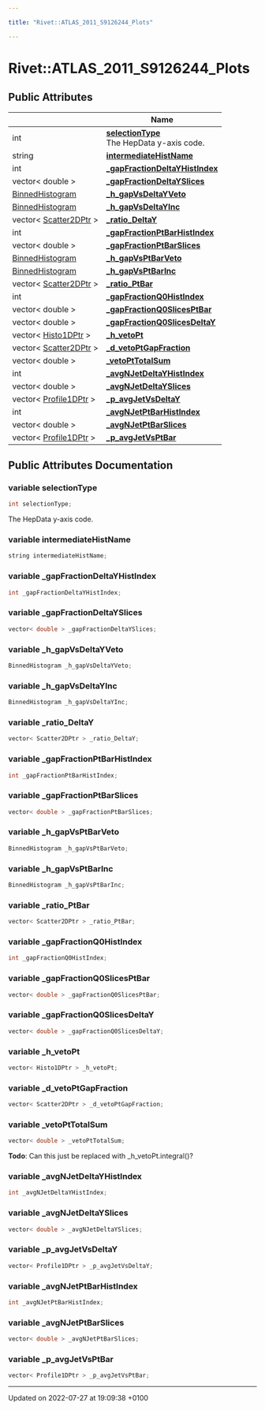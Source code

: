 ```yaml
---

title: "Rivet::ATLAS_2011_S9126244_Plots"

---
```


# Rivet::ATLAS_2011_S9126244_Plots





## Public Attributes

|                | Name           |
| -------------- | -------------- |
| int | **[selectionType](http://example.org/classes/structrivet_1_1atlas__2011__s9126244__plots/#variable-selectiontype)** <br>The HepData y-axis code.  |
| string | **[intermediateHistName](http://example.org/classes/structrivet_1_1atlas__2011__s9126244__plots/#variable-intermediatehistname)**  |
| int | **[_gapFractionDeltaYHistIndex](http://example.org/classes/structrivet_1_1atlas__2011__s9126244__plots/#variable--gapfractiondeltayhistindex)**  |
| vector< double > | **[_gapFractionDeltaYSlices](http://example.org/classes/structrivet_1_1atlas__2011__s9126244__plots/#variable--gapfractiondeltayslices)**  |
| <a href="http://example.org/classes/classrivet_1_1binnedhistogram/">BinnedHistogram</a> | **[_h_gapVsDeltaYVeto](http://example.org/classes/structrivet_1_1atlas__2011__s9126244__plots/#variable--h-gapvsdeltayveto)**  |
| <a href="http://example.org/classes/classrivet_1_1binnedhistogram/">BinnedHistogram</a> | **[_h_gapVsDeltaYInc](http://example.org/classes/structrivet_1_1atlas__2011__s9126244__plots/#variable--h-gapvsdeltayinc)**  |
| vector< <a href="http://example.org/modules/group__useraos/#using-scatter2dptr">Scatter2DPtr</a> > | **[_ratio_DeltaY](http://example.org/classes/structrivet_1_1atlas__2011__s9126244__plots/#variable--ratio-deltay)**  |
| int | **[_gapFractionPtBarHistIndex](http://example.org/classes/structrivet_1_1atlas__2011__s9126244__plots/#variable--gapfractionptbarhistindex)**  |
| vector< double > | **[_gapFractionPtBarSlices](http://example.org/classes/structrivet_1_1atlas__2011__s9126244__plots/#variable--gapfractionptbarslices)**  |
| <a href="http://example.org/classes/classrivet_1_1binnedhistogram/">BinnedHistogram</a> | **[_h_gapVsPtBarVeto](http://example.org/classes/structrivet_1_1atlas__2011__s9126244__plots/#variable--h-gapvsptbarveto)**  |
| <a href="http://example.org/classes/classrivet_1_1binnedhistogram/">BinnedHistogram</a> | **[_h_gapVsPtBarInc](http://example.org/classes/structrivet_1_1atlas__2011__s9126244__plots/#variable--h-gapvsptbarinc)**  |
| vector< <a href="http://example.org/modules/group__useraos/#using-scatter2dptr">Scatter2DPtr</a> > | **[_ratio_PtBar](http://example.org/classes/structrivet_1_1atlas__2011__s9126244__plots/#variable--ratio-ptbar)**  |
| int | **[_gapFractionQ0HistIndex](http://example.org/classes/structrivet_1_1atlas__2011__s9126244__plots/#variable--gapfractionq0histindex)**  |
| vector< double > | **[_gapFractionQ0SlicesPtBar](http://example.org/classes/structrivet_1_1atlas__2011__s9126244__plots/#variable--gapfractionq0slicesptbar)**  |
| vector< double > | **[_gapFractionQ0SlicesDeltaY](http://example.org/classes/structrivet_1_1atlas__2011__s9126244__plots/#variable--gapfractionq0slicesdeltay)**  |
| vector< <a href="http://example.org/modules/group__useraos/#using-histo1dptr">Histo1DPtr</a> > | **[_h_vetoPt](http://example.org/classes/structrivet_1_1atlas__2011__s9126244__plots/#variable--h-vetopt)**  |
| vector< <a href="http://example.org/modules/group__useraos/#using-scatter2dptr">Scatter2DPtr</a> > | **[_d_vetoPtGapFraction](http://example.org/classes/structrivet_1_1atlas__2011__s9126244__plots/#variable--d-vetoptgapfraction)**  |
| vector< double > | **[_vetoPtTotalSum](http://example.org/classes/structrivet_1_1atlas__2011__s9126244__plots/#variable--vetopttotalsum)**  |
| int | **[_avgNJetDeltaYHistIndex](http://example.org/classes/structrivet_1_1atlas__2011__s9126244__plots/#variable--avgnjetdeltayhistindex)**  |
| vector< double > | **[_avgNJetDeltaYSlices](http://example.org/classes/structrivet_1_1atlas__2011__s9126244__plots/#variable--avgnjetdeltayslices)**  |
| vector< <a href="http://example.org/modules/group__useraos/#using-profile1dptr">Profile1DPtr</a> > | **[_p_avgJetVsDeltaY](http://example.org/classes/structrivet_1_1atlas__2011__s9126244__plots/#variable--p-avgjetvsdeltay)**  |
| int | **[_avgNJetPtBarHistIndex](http://example.org/classes/structrivet_1_1atlas__2011__s9126244__plots/#variable--avgnjetptbarhistindex)**  |
| vector< double > | **[_avgNJetPtBarSlices](http://example.org/classes/structrivet_1_1atlas__2011__s9126244__plots/#variable--avgnjetptbarslices)**  |
| vector< <a href="http://example.org/modules/group__useraos/#using-profile1dptr">Profile1DPtr</a> > | **[_p_avgJetVsPtBar](http://example.org/classes/structrivet_1_1atlas__2011__s9126244__plots/#variable--p-avgjetvsptbar)**  |

## Public Attributes Documentation

### variable selectionType

```cpp
int selectionType;
```

The HepData y-axis code. 

### variable intermediateHistName

```cpp
string intermediateHistName;
```


### variable _gapFractionDeltaYHistIndex

```cpp
int _gapFractionDeltaYHistIndex;
```


### variable _gapFractionDeltaYSlices

```cpp
vector< double > _gapFractionDeltaYSlices;
```


### variable _h_gapVsDeltaYVeto

```cpp
BinnedHistogram _h_gapVsDeltaYVeto;
```


### variable _h_gapVsDeltaYInc

```cpp
BinnedHistogram _h_gapVsDeltaYInc;
```


### variable _ratio_DeltaY

```cpp
vector< Scatter2DPtr > _ratio_DeltaY;
```


### variable _gapFractionPtBarHistIndex

```cpp
int _gapFractionPtBarHistIndex;
```


### variable _gapFractionPtBarSlices

```cpp
vector< double > _gapFractionPtBarSlices;
```


### variable _h_gapVsPtBarVeto

```cpp
BinnedHistogram _h_gapVsPtBarVeto;
```


### variable _h_gapVsPtBarInc

```cpp
BinnedHistogram _h_gapVsPtBarInc;
```


### variable _ratio_PtBar

```cpp
vector< Scatter2DPtr > _ratio_PtBar;
```


### variable _gapFractionQ0HistIndex

```cpp
int _gapFractionQ0HistIndex;
```


### variable _gapFractionQ0SlicesPtBar

```cpp
vector< double > _gapFractionQ0SlicesPtBar;
```


### variable _gapFractionQ0SlicesDeltaY

```cpp
vector< double > _gapFractionQ0SlicesDeltaY;
```


### variable _h_vetoPt

```cpp
vector< Histo1DPtr > _h_vetoPt;
```


### variable _d_vetoPtGapFraction

```cpp
vector< Scatter2DPtr > _d_vetoPtGapFraction;
```


### variable _vetoPtTotalSum

```cpp
vector< double > _vetoPtTotalSum;
```


**Todo**: Can this just be replaced with _h_vetoPt.integral()? 

### variable _avgNJetDeltaYHistIndex

```cpp
int _avgNJetDeltaYHistIndex;
```


### variable _avgNJetDeltaYSlices

```cpp
vector< double > _avgNJetDeltaYSlices;
```


### variable _p_avgJetVsDeltaY

```cpp
vector< Profile1DPtr > _p_avgJetVsDeltaY;
```


### variable _avgNJetPtBarHistIndex

```cpp
int _avgNJetPtBarHistIndex;
```


### variable _avgNJetPtBarSlices

```cpp
vector< double > _avgNJetPtBarSlices;
```


### variable _p_avgJetVsPtBar

```cpp
vector< Profile1DPtr > _p_avgJetVsPtBar;
```


-------------------------------

Updated on 2022-07-27 at 19:09:38 +0100